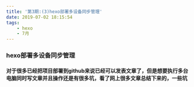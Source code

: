 ```yaml
---
title: '第3期:(3)hexo部署多设备同步管理'
date: 2019-07-02 18:15:54
tags:
    - hexo
    - 7月
---
```


### hexo部署多设备同步管理

#### 对于很多已经把项目部署到github来说已经可以发表文章了，但是想要执行多台电脑同时写文章并且操作还是有很多坑，看了网上很多文章总结下来的，一些坑
